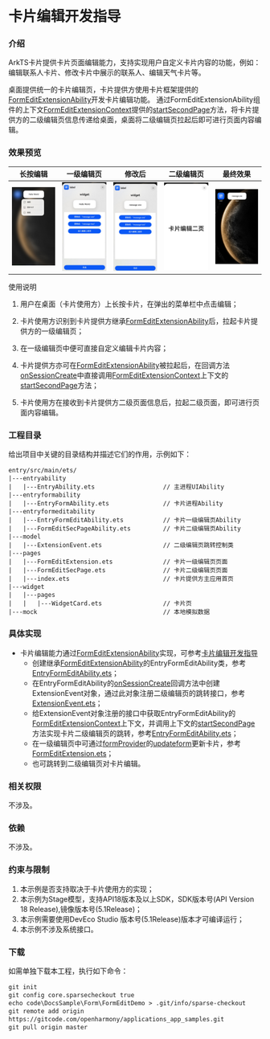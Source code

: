 # 卡片编辑开发指导

### 介绍

ArkTS卡片提供卡片页面编辑能力，支持实现用户自定义卡片内容的功能，例如：编辑联系人卡片、修改卡片中展示的联系人、编辑天气卡片等。

桌面提供统一的卡片编辑页，卡片提供方使用卡片框架提供的[FormEditExtensionAbility](https://gitcode.com/openharmony/docs/blob/master/zh-cn/application-dev/reference/apis-form-kit/js-apis-app-form-formEditExtensionAbility.md)开发卡片编辑功能。
通过FormEditExtensionAbility组件的上下文[FormEditExtensionContext](https://gitcode.com/openharmony/docs/blob/master/zh-cn/application-dev/reference/apis-form-kit/js-apis-inner-application-formEditExtensionContext.md)提供的[startSecondPage](https://gitcode.com/openharmony/docs/blob/master/zh-cn/application-dev/reference/apis-form-kit/js-apis-inner-application-formEditExtensionContext.md#startsecondpage)方法，将卡片提供方的二级编辑页信息传递给桌面，桌面将二级编辑页拉起后即可进行页面内容编辑。

### 效果预览

| 长按编辑                                      | 一级编辑页                            | 修改后                                           | 二级编辑页                                   | 最终效果       |
|-------------------------------------------|-----------------------------------|-----------------------------------------------|-----------------------------------------|------------|
| ![image](screenshot/LongPressAndEdit.png) | ![image](screenshot/EditPage.png) | ![image](screenshot/EditContentAndResult.png) | ![image](screenshot/EditSecondPage.png) | ![image](screenshot%2FEditFinish.png) |

使用说明

1. 用户在桌面（卡片使用方）上长按卡片，在弹出的菜单栏中点击编辑；

2. 卡片使用方识别到卡片提供方继承[FormEditExtensionAbility](https://gitcode.com/openharmony/docs/blob/master/zh-cn/application-dev/reference/apis-form-kit/js-apis-app-form-formEditExtensionAbility.md)后，拉起卡片提供方的一级编辑页；

3. 在一级编辑页中便可直接自定义编辑卡片内容；

4. 卡片提供方亦可在[FormEditExtensionAbility](https://gitcode.com/openharmony/docs/blob/master/zh-cn/application-dev/reference/apis-form-kit/js-apis-app-form-formEditExtensionAbility.md)被拉起后，在回调方法[onSessionCreate](https://gitcode.com/openharmony/docs/blob/master/zh-cn/application-dev/reference/apis-ability-kit/js-apis-app-ability-uiExtensionAbility.md#onsessioncreate)中直接调用[FormEditExtensionContext](https://gitcode.com/openharmony/docs/blob/master/zh-cn/application-dev/reference/apis-form-kit/js-apis-inner-application-formEditExtensionContext.md)上下文的[startSecondPage](https://gitcode.com/openharmony/docs/blob/master/zh-cn/application-dev/reference/apis-form-kit/js-apis-inner-application-formEditExtensionContext.md#startsecondpage)方法；

5. 卡片使用方在接收到卡片提供方二级页面信息后，拉起二级页面，即可进行页面内容编辑。

### 工程目录

给出项目中关键的目录结构并描述它们的作用，示例如下：

```
entry/src/main/ets/
|---entryability
|   |---EntryAbility.ets                   // 主进程UIAbility
|---entryformability
|   |---EntryFormAbility.ets               // 卡片进程Ability
|---entryformeditability
|   |---EntryFormEditAbility.ets           // 卡片一级编辑页Ability
|   |---FormEditSecPageAbility.ets         // 卡片二级编辑页Ability
|---model
|   |---ExtensionEvent.ets                 // 二级编辑页跳转控制类
|---pages
|   |---FormEditExtension.ets              // 卡片一级编辑页页面
|   |---FormEditSecPage.ets                // 卡片二级编辑页页面
|   |---index.ets                          // 卡片提供方主应用首页
|---widget
|   |---pages
|   |   |---WidgetCard.ets                 // 卡片页
|---mock                                   // 本地模拟数据
```

### 具体实现

* 卡片编辑能力通过[FormEditExtensionAbility](https://gitcode.com/openharmony/docs/blob/master/zh-cn/application-dev/reference/apis-form-kit/js-apis-app-form-formEditExtensionAbility.md)实现，可参考[卡片编辑开发指导](https://gitcode.com/openharmony/docs/blob/master/zh-cn/application-dev/form/arkts-ui-widget-event-formeditextensionability.md)
  * 创建继承[FormEditExtensionAbility](https://gitcode.com/openharmony/docs/blob/master/zh-cn/application-dev/reference/apis-form-kit/js-apis-app-form-formEditExtensionAbility.md)的EntryFormEditAbility类，参考[EntryFormEditAbility.ets](entry%2Fsrc%2Fmain%2Fets%2Fentryformeditability%2FEntryFormEditAbility.ets)；
  * 在EntryFormEditAbility的[onSessionCreate](https://gitcode.com/openharmony/docs/blob/master/zh-cn/application-dev/reference/apis-ability-kit/js-apis-app-ability-uiExtensionAbility.md#onsessioncreate)回调方法中创建ExtensionEvent对象，通过此对象注册二级编辑页的跳转接口，参考[ExtensionEvent.ets](entry%2Fsrc%2Fmain%2Fets%2Fmodel%2FExtensionEvent.ets)；
  * 给ExtensionEvent对象注册的接口中获取EntryFormEditAbility的[FormEditExtensionContext](https://gitcode.com/openharmony/docs/blob/master/zh-cn/application-dev/reference/apis-form-kit/js-apis-inner-application-formEditExtensionContext.md)上下文，并调用上下文的[startSecondPage](https://gitcode.com/openharmony/docs/blob/master/zh-cn/application-dev/reference/apis-form-kit/js-apis-inner-application-formEditExtensionContext.md#startsecondpage)方法实现卡片二级编辑页的跳转，参考[EntryFormEditAbility.ets](entry%2Fsrc%2Fmain%2Fets%2Fentryformeditability%2FEntryFormEditAbility.ets)；
  * 在一级编辑页中可通过[formProvider](https://gitcode.com/openharmony/docs/blob/master/zh-cn/application-dev/reference/apis-form-kit/js-apis-app-form-formProvider.md)的[updateform](https://gitcode.com/openharmony/docs/blob/master/zh-cn/application-dev/reference/apis-form-kit/js-apis-app-form-formProvider.md#formproviderupdateform-1)更新卡片，参考[FormEditExtension.ets](entry%2Fsrc%2Fmain%2Fets%2Fpages%2FFormEditExtension.ets)；
  * 也可跳转到二级编辑页对卡片编辑。

### 相关权限

不涉及。

### 依赖

不涉及。

### 约束与限制

1. 本示例是否支持取决于卡片使用方的实现；
2. 本示例为Stage模型，支持API18版本及以上SDK，SDK版本号(API Version 18 Release),镜像版本号(5.1Release)；
3. 本示例需要使用DevEco Studio 版本号(5.1Release)版本才可编译运行；
4. 本示例不涉及系统接口。

### 下载

如需单独下载本工程，执行如下命令：

```
git init
git config core.sparsecheckout true
echo code\DocsSample\Form\FormEditDemo > .git/info/sparse-checkout
git remote add origin https://gitcode.com/openharmony/applications_app_samples.git
git pull origin master
```